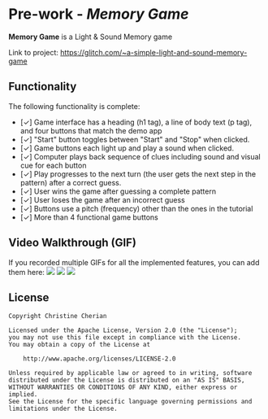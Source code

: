 # Pre-work - *Memory Game*

**Memory Game** is a Light & Sound Memory game 

Link to project: https://glitch.com/~a-simple-light-and-sound-memory-game

## Functionality

The following functionality is complete:

* [✓] Game interface has a heading (h1 tag), a line of body text (p tag), and four buttons that match the demo app
* [✓] "Start" button toggles between "Start" and "Stop" when clicked. 
* [✓] Game buttons each light up and play a sound when clicked. 
* [✓] Computer plays back sequence of clues including sound and visual cue for each button
* [✓] Play progresses to the next turn (the user gets the next step in the pattern) after a correct guess. 
* [✓] User wins the game after guessing a complete pattern
* [✓] User loses the game after an incorrect guess
* [✓] Buttons use a pitch (frequency) other than the ones in the tutorial
* [✓] More than 4 functional game buttons

## Video Walkthrough (GIF)

If you recorded multiple GIFs for all the implemented features, you can add them here:
![](https://i.imgur.com/VhqVXNW.gif)
![](https://i.imgur.com/8xRReia.gif)
![](https://i.imgur.com/KbeXbwq.gif)
 
## License

    Copyright Christine Cherian

    Licensed under the Apache License, Version 2.0 (the "License");
    you may not use this file except in compliance with the License.
    You may obtain a copy of the License at

        http://www.apache.org/licenses/LICENSE-2.0

    Unless required by applicable law or agreed to in writing, software
    distributed under the License is distributed on an "AS IS" BASIS,
    WITHOUT WARRANTIES OR CONDITIONS OF ANY KIND, either express or implied.
    See the License for the specific language governing permissions and
    limitations under the License.
